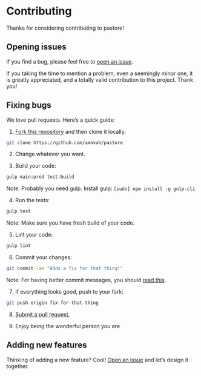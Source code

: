 # Contributing

Thanks for considering contributing to pastore!

## Opening issues

If you find a bug, please feel free to [open an issue](https://github.com/amovah/pastore/issues).

If you taking the time to mention a problem, even a seemingly minor one, it is greatly appreciated, and a totally valid contribution to this project. Thank you!

## Fixing bugs

We love pull requests. Here’s a quick guide:

1. [Fork this repository](https://github.com/amovah/pastore/fork) and then clone it locally:

  ```bash
  git clone https://github.com/amovah/pastore
  ```
2. Change whatever you want.

3. Build your code:

  ```bash
  gulp main:prod test:build
  ```

  Note: Probably you need gulp. Install gulp: `[sudo] npm install -g gulp-cli`

4. Run the tests:

  ```bash
  gulp test
  ```

  Note: Make sure you have fresh build of your code.

5. Lint your code:

  ```bash
  gulp lint
  ```

6. Commit your changes:

  ```bash
  git commit -am "Adds a fix for that thing!"
  ```

  Note: For having better commit messages, you should [read this](https://github.com/angular/angular.js/blob/master/CONTRIBUTING.md#commit).

7. If everything looks good, push to your fork:

  ```bash
  git push origin fix-for-that-thing
  ```

8. [Submit a pull request.](https://help.github.com/articles/creating-a-pull-request)

9. Enjoy being the wonderful person you are

## Adding new features

Thinking of adding a new feature? Cool! [Open an issue](https://github.com/amovah/pastore/issues) and let’s design it together.
